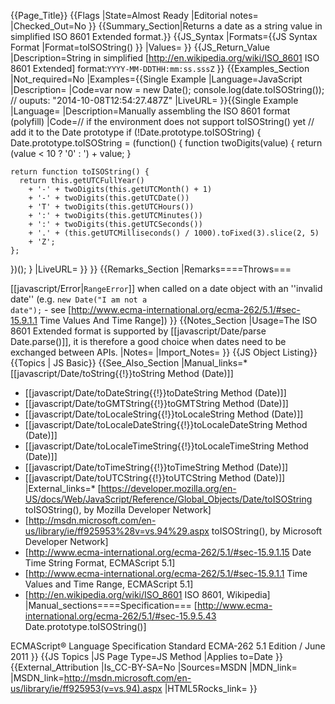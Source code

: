 {{Page_Title}}
{{Flags
|State=Almost Ready
|Editorial notes=
|Checked_Out=No
}}
{{Summary_Section|Returns a date as a string value in simplified ISO 8601 Extended format.}}
{{JS_Syntax
|Formats={{JS Syntax Format
|Format=toISOString()
}}
|Values=
}}
{{JS_Return_Value
|Description=String in simplified [http://en.wikipedia.org/wiki/ISO_8601 ISO 8601 Extended] format:<code>YYYY-MM-DDTHH:mm:ss.sssZ</code>
}}
{{Examples_Section
|Not_required=No
|Examples={{Single Example
|Language=JavaScript
|Description=
|Code=var now = new Date();
console.log(date.toISOString());
// ouputs: "2014-10-08T12:54:27.487Z" 
|LiveURL=
}}{{Single Example
|Language=
|Description=Manually assembling the ISO 8601 format (polyfill)
|Code=// if the environment does not support toISOString() yet
// add it to the Date prototype
if (!Date.prototype.toISOString) {
  Date.prototype.toISOString = (function() {
    function twoDigits(value) {
      return (value < 10 ? '0' : ') + value;
    }

    return function toISOString() {
      return this.getUTCFullYear()
        + '-' + twoDigits(this.getUTCMonth() + 1)
        + '-' + twoDigits(this.getUTCDate())
        + 'T' + twoDigits(this.getUTCHours())
        + ':' + twoDigits(this.getUTCMinutes())
        + ':' + twoDigits(this.getUTCSeconds())
        + '.' + (this.getUTCMilliseconds() / 1000).toFixed(3).slice(2, 5)
        + 'Z';
    };
  })();
}
|LiveURL=
}}
}}
{{Remarks_Section
|Remarks====Throws===

[[javascript/Error|<code>RangeError</code>]] when called on a date object with an ''invalid date'' (e.g. <code>new Date("I am not a date");</code> - see [http://www.ecma-international.org/ecma-262/5.1/#sec-15.9.1.1 Time Values And Time Range])
}}
{{Notes_Section
|Usage=The ISO 8601 Extended format is supported by [[javascript/Date/parse Date.parse()]], it is therefore a good choice when dates need to be exchanged between APIs.
|Notes=
|Import_Notes=
}}
{{JS Object Listing}}
{{Topics | JS Basic}}
{{See_Also_Section
|Manual_links=* [[javascript/Date/toString{{!}}toString Method (Date)]]
* [[javascript/Date/toDateString{{!}}toDateString Method (Date)]]
* [[javascript/Date/toGMTString{{!}}toGMTString Method (Date)]]
* [[javascript/Date/toLocaleString{{!}}toLocaleString Method (Date)]]
* [[javascript/Date/toLocaleDateString{{!}}toLocaleDateString Method (Date)]]
* [[javascript/Date/toLocaleTimeString{{!}}toLocaleTimeString Method (Date)]]
* [[javascript/Date/toTimeString{{!}}toTimeString Method (Date)]]
* [[javascript/Date/toUTCString{{!}}toUTCString Method (Date)]]
|External_links=* [https://developer.mozilla.org/en-US/docs/Web/JavaScript/Reference/Global_Objects/Date/toISOString toISOString(), by Mozilla Developer Network]
* [http://msdn.microsoft.com/en-us/library/ie/ff925953%28v=vs.94%29.aspx toISOString(), by Microsoft Developer Network]
* [http://www.ecma-international.org/ecma-262/5.1/#sec-15.9.1.15 Date Time String Format, ECMAScript 5.1]
* [http://www.ecma-international.org/ecma-262/5.1/#sec-15.9.1.1 Time Values and Time Range, ECMAScript 5.1]
* [http://en.wikipedia.org/wiki/ISO_8601 ISO 8601, Wikipedia]
|Manual_sections====Specification===
[http://www.ecma-international.org/ecma-262/5.1/#sec-15.9.5.43 Date.prototype.toISOString()]

ECMAScript® Language Specification
Standard ECMA-262
5.1 Edition / June 2011
}}
{{JS Topics
|JS Page Type=JS Method
|Applies to=Date
}}
{{External_Attribution
|Is_CC-BY-SA=No
|Sources=MSDN
|MDN_link=
|MSDN_link=http://msdn.microsoft.com/en-us/library/ie/ff925953(v=vs.94).aspx
|HTML5Rocks_link=
}}